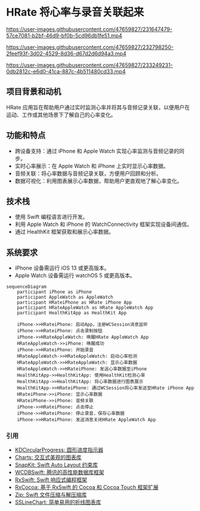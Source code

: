 # HRate 将心率与录音关联起来
  

   https://user-images.githubusercontent.com/47659827/231647479-57ce7081-b2bf-46d9-bf0b-5cd96db1fe51.mp4


   https://user-images.githubusercontent.com/47659827/232798250-2feef93f-3d02-4529-8d36-d67d2d6d94a3.mp4



   https://user-images.githubusercontent.com/47659827/233249231-0db2812c-e6d0-41ca-887c-4b511480cd33.mp4



## 项目背景和动机
HRate 应用旨在帮助用户通过实时监测心率并将其与音频记录关联，以便用户在运动、工作或其他场景下了解自己的心率变化。

## 功能和特点
- 跨设备支持：通过 iPhone 和 Apple Watch 实现心率监测与音频记录的同步。
- 实时心率展示：在 Apple Watch 和 iPhone 上实时显示心率数据。
- 音频关联：将心率数据与音频记录关联，方便用户回顾和分析。
- 数据可视化：利用图表展示心率数据，帮助用户更直观地了解心率变化。

## 技术栈
- 使用 Swift 编程语言进行开发。
- 利用 Apple Watch 和 iPhone 的 WatchConnectivity 框架实现设备间通信。
- 通过 HealthKit 框架获取和展示心率数据。

## 系统要求
- iPhone 设备需运行 iOS 13 或更高版本。
- Apple Watch 设备需运行 watchOS 5 或更高版本。


```mermaid
sequenceDiagram
    participant iPhone as iPhone
    participant AppleWatch as AppleWatch
    participant HRateiPhone as HRate iPhone App
    participant HRateAppleWatch as HRate AppleWatch App
    participant HealthKitApp as HealthKit App
    
    iPhone->>HRateiPhone: 启动App，注册WCSession消息监听
    iPhone->>HRateiPhone: 点击录制按钮
    iPhone->>HRateAppleWatch: 唤醒HRate AppleWatch App
    HRateAppleWatch->>iPhone: 唤醒成功
    iPhone->>HRateiPhone: 开始录音
    HRateAppleWatch->>HRateAppleWatch: 启动心率检测
    HRateAppleWatch->>HRateAppleWatch: 显示心率数据
    HRateAppleWatch->>HRateiPhone: 发送心率数据至iPhone
    HealthKitApp->>HealthKitApp: 使用HealthKit检测心率
    HealthKitApp->>HealthKitApp: 将心率数据进行图表展示
    HealthKitApp->>HRateiPhone: 通过WCSession将心率发送至HRate iPhone App
    HRateiPhone->>iPhone: 显示心率数据
    HRateiPhone->>iPhone: 音频关联
    iPhone->>HRateiPhone: 点击停止
    iPhone->>HRateiPhone: 停止录音，保存心率数据
    iPhone->>HRateiPhone: 发送消息关闭HRate AppleWatch App
```
  
### 引用

- [KDCircularProgress: 圆形进度指示器](https://github.com/kaandedeoglu/KDCircularProgress)
- [Charts: 交互式美观的图表库](https://github.com/danielgindi/Charts) 
- [SnapKit: Swift Auto Layout 约束库](https://github.com/SnapKit/SnapKit)
- [WCDBSwift: 腾讯的高性能数据库框架](https://github.com/Tencent/wcdb/tree/master/swift)
- [RxSwift: Swift 响应式编程框架](https://github.com/ReactiveX/RxSwift)
- [RxCocoa: 基于 RxSwift 的 Cocoa 和 Cocoa Touch 框架扩展](https://github.com/ReactiveX/RxSwift/tree/main/RxCocoa)
- [Zip: Swift 文件压缩与解压缩库](https://github.com/marmelroy/Zip) 
- [SSLineChart: 简单易用的折线图表库](https://github.com/luojh/SSLineChart)



